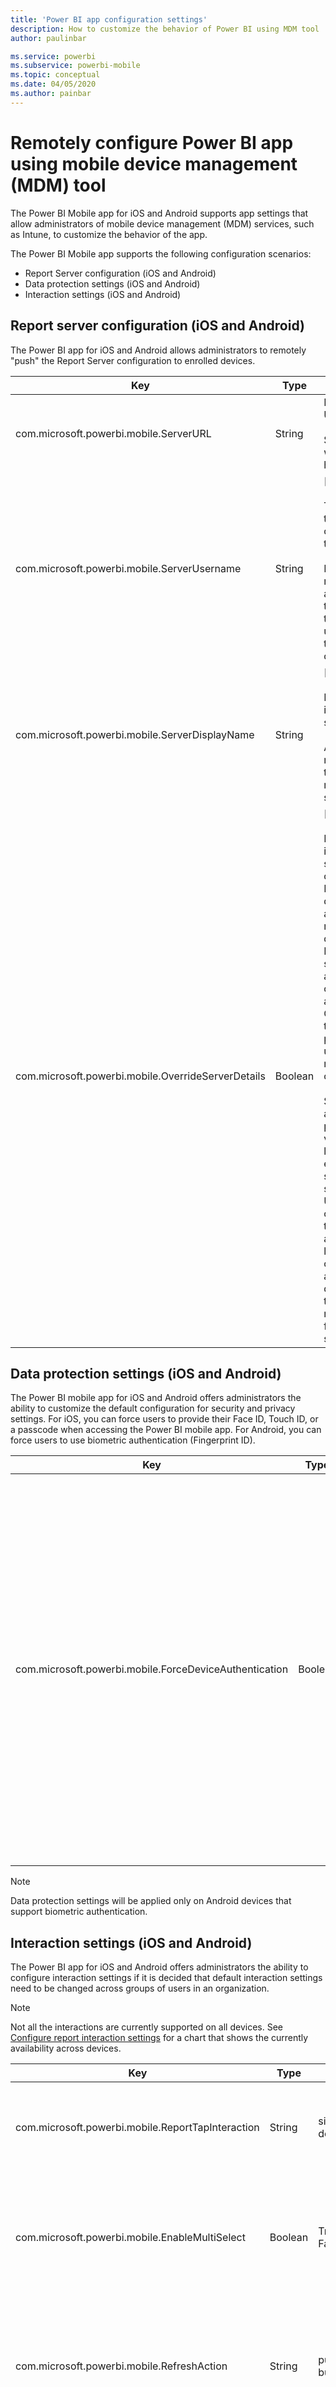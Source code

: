 ```yaml
---
title: 'Power BI app configuration settings'
description: How to customize the behavior of Power BI using MDM tool
author: paulinbar

ms.service: powerbi
ms.subservice: powerbi-mobile
ms.topic: conceptual
ms.date: 04/05/2020
ms.author: painbar
---
```


# Remotely configure Power BI app using mobile device management (MDM) tool

The Power BI Mobile app for iOS and Android supports app settings that allow administrators of mobile device management (MDM) services, such as Intune, to customize the behavior of the app.

The Power BI Mobile app supports the following configuration scenarios:

* Report Server configuration (iOS and Android)
* Data protection settings (iOS and Android)
* Interaction settings (iOS and Android)

## Report server configuration (iOS and Android)

The Power BI app for iOS and Android allows administrators to remotely "push" the Report Server configuration to enrolled devices.

| Key | Type | Description |
|---|---|---|
| com.microsoft.powerbi.mobile.ServerURL | String | Report Server URL.<br><br>Should start with http/https.|
| com.microsoft.powerbi.mobile.ServerUsername | String | [optional]<br><br>The username to use for connecting the server.<br><br>If one does not exist, the app prompts the user to type the username for the connection.|
| com.microsoft.powerbi.mobile.ServerDisplayName | String | [optional]<br><br>Default value is "Report server"<br><br>A friendly name used in the app to represent the server. |
| com.microsoft.powerbi.mobile.OverrideServerDetails | Boolean | [optional]<br><br>Default value is True. When set to True, it overrides any Report Server definition already in the mobile device. Existing servers that are already configured are deleted. Override set to True also prevents the user from removing that configuration.<br><br>Set to False adds the pushed values, leaving any existing settings. If the same server URL is already configured in the mobile app, the app leaves that configuration as is. The app doesn't ask the user to reauthenticate for the same server. |

## Data protection settings (iOS and Android)

The Power BI mobile app for iOS and Android offers administrators the ability to customize the default configuration for security and privacy settings. For iOS, you can force users to provide their Face ID, Touch ID, or a passcode when accessing the Power BI mobile app. For Android, you can force users to use biometric authentication (Fingerprint ID).

| Key | Type | Description |
|---|---|---|
| com.microsoft.powerbi.mobile.ForceDeviceAuthentication | Boolean | Default value is False. <br><br>Biometrics, such as TouchID or FaceID (iOS) or Fingerprint ID (Android), can be required for users to access the app on their device. When required, biometrics are used in addition to authentication.<br><br>If using app protection policies, Microsoft recommends disabling this setting to prevent dual access prompts. |

>[!NOTE]
>Data protection settings will be applied only on Android devices that support biometric authentication.

## Interaction settings (iOS and Android)

The Power BI app for iOS and Android offers administrators the ability to configure interaction settings if it is decided that default interaction settings need to be changed across groups of users in an organization.

>[!NOTE]
>Not all the interactions are currently supported on all devices. See [Configure report interaction settings](mobile-app-interaction-settings.md) for a chart that shows the currently availability across devices.

| Key | Type | Values | Description |
|---|---|---|---|
| com.microsoft.powerbi.mobile.ReportTapInteraction | String |  <nobr>single-tap</nobr><br><nobr>double-tap</nobr> | Configure whether a tap on a visual will also make a data point selection. |
| com.microsoft.powerbi.mobile.EnableMultiSelect | Boolean |  <nobr>True</nobr><br><nobr>False</nobr> | Configure whether a tap on a data point will replace the current selection or be added to the current selection. |
| com.microsoft.powerbi.mobile.RefreshAction | String |  <nobr>pull-to-refresh</nobr><br>button | Configure whether the user will have a button to refresh the report or should use pull to refresh. |
| com.microsoft.powerbi.mobile.FooterAppearance | String |  docked<br>dynamic | Configure whether the report footer will be docked to the bottom of the report or auto hidden. |

## Deploying app configuration settings

The following are the steps you need to create an app configuration policy. Once you've created the configuration policy, you can assign its settings to groups of users.

1. Connect your MDM tool.
2. Create and name a new app configuration policy.
3. Choose which users to distribute this app configuration policy to.
4. Create key-value pairs for the setting you want to push to your users.

The Intune portal enables administrators to easily deploy these settings to the Power BI app via app configuration policies. However, any MDM provider is supported. If you are not using Intune, you'll need to consult with your MDM documentation about how to deploy these settings.

## Next steps

* Get the Power BI mobile app from the [App store](https://apps.apple.com/app/microsoft-power-bi/id929738808) and [Google play](https://play.google.com/store/apps/details?id=com.microsoft.powerbim&amp;amp;clcid=0x409)
* Follow [@MSPowerBI on Twitter](https://twitter.com/MSPowerBI)
* Join the conversation at the [Power BI Community](https://community.powerbi.com/)
